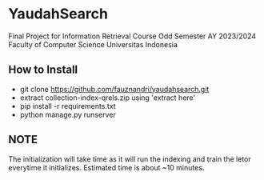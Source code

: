 # YaudahSearch
Final Project for Information Retrieval Course Odd Semester AY 2023/2024     
Faculty of Computer Science Universitas Indonesia

## How to Install
- git clone https://github.com/fauznandri/yaudahsearch.git
- extract collection-index-qrels.zip using 'extract here'
- pip install -r requirements.txt
- python manage.py runserver

## NOTE ##
The initialization will take time as it will run the indexing and train the letor everytime it initializes. 
Estimated time is about ~10 minutes.

